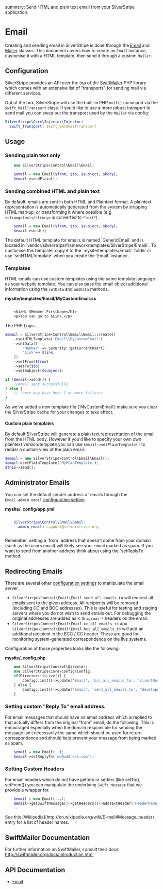 summary: Send HTML and plain text email from your SilverStripe application.

# Email

Creating and sending email in SilverStripe is done through the [Email](api:SilverStripe\Control\Email\Email) and [Mailer](api:SilverStripe\Control\Email\Mailer) classes. This document 
covers how to create an `Email` instance, customise it with a HTML template, then send it through a custom `Mailer`.

## Configuration

SilverStripe provides an API over the top of the [SwiftMailer](http://swiftmailer.org/) PHP library which comes with an
extensive list of "transports" for sending mail via different services. 

Out of the box, SilverStripe will use the built-in PHP `mail()` command via the `Swift_MailTransport` class. If you'd
like to use a more robust transport to send mail you can swap out the transport used by the `Mailer` via config:

```yml
SilverStripe\Core\Injector\Injector:
  Swift_Transport: Swift_SendmailTransport
```

## Usage

### Sending plain text only


```php
	use SilverStripe\Control\Email\Email;

    $email = new Email($from, $to, $subject, $body);
    $email->sendPlain();
```

### Sending combined HTML and plain text

By default, emails are sent in both HTML and Plaintext format. A plaintext representation is automatically generated 
from the system by stripping HTML markup, or transforming it where possible (e.g. `<strong>text</strong>` is converted 
to `*text*`).


```php
    $email = new Email($from, $to, $subject, $body);
    $email->send();
```

<div class="info" markdown="1">
The default HTML template for emails is named `GenericEmail` and is located in `vendor/silverstripe/framework/templates/SilverStripe/Email/`.
To customise this template, copy it to the `mysite/templates/Email/` folder or use `setHTMLTemplate` when you create the 
`Email` instance.
</div>


### Templates

HTML emails can use custom templates using the same template language as your website template. You can also pass the
email object additional information using the `setData` and `addData` methods. 

**mysite/templates/Email/MyCustomEmail.ss**


```ss

    <h1>Hi $Member.FirstName</h1>
    <p>You can go to $Link.</p>
```

The PHP Logic..

```php
$email = SilverStripe\Control\Email\Email::create()
    ->setHTMLTemplate('Email\\MyCustomEmail') 
    ->setData([
        'Member' => Security::getCurrentUser(),
        'Link'=> $link,
    ])
    ->setFrom($from)
    ->setTo($to)
    ->setSubject($subject);

if ($email->send()) {
    //email sent successfully
} else {
    // there may have been 1 or more failures
}

```

<div class="alert" markdown="1">
As we've added a new template file (`MyCustomEmail`) make sure you clear the SilverStripe cache for your changes to
take affect.
</div>

#### Custom plain templates

By default SilverStripe will generate a plain text representation of the email from the HTML body. However if you'd like
to specify your own own plaintext version/template you can use `$email->setPlainTemplate()` to render a custom view of
the plain email:

```php
$email = new SilverStripe\Control\Email\Email();
$email->setPlainTemplate('MyPlanTemplate');
$this->send();
```

## Administrator Emails

You can set the default sender address of emails through the `Email.admin_email` [configuration setting](/developer_guides/configuration).

**mysite/_config/app.yml**


```yaml

    SilverStripe\Control\Email\Email:
      admin_email: support@silverstripe.org
  
```

<div class="alert" markdown="1">
Remember, setting a `from` address that doesn't come from your domain (such as the users email) will likely see your
email marked as spam. If you want to send from another address think about using the `setReplyTo` method.
</div>

## Redirecting Emails

There are several other [configuration settings](/developer_guides/configuration) to manipulate the email server.

*  `SilverStripe\Control\Email\Email.send_all_emails_to` will redirect all emails sent to the given address.
All recipients will be removed (including CC and BCC addresses). This is useful for testing and staging servers where 
you do not wish to send emails out. For debugging the original addresses are added as `X-Original-*` headers on the email.
*  `SilverStripe\Control\Email\Email.cc_all_emails_to` and `SilverStripe\Control\Email\Email.bcc_all_emails_to` will add
an additional recipient in the BCC / CC header. These are good for monitoring system-generated correspondence on the 
live systems.

Configuration of those properties looks like the following:

**mysite/_config.php**


```php
	use SilverStripe\Control\Director;
	use SilverStripe\Core\Config\Config;
    if(Director::isLive()) {
        Config::inst()->update('Email', 'bcc_all_emails_to', "client@example.com");
    } else {
        Config::inst()->update('Email', 'send_all_emails_to', "developer@example.com");
    }
```

### Setting custom "Reply To" email address.

For email messages that should have an email address which is replied to that actually differs from the original "from" 
email, do the following. This is encouraged especially when the domain responsible for sending the message isn't
necessarily the same which should be used for return correspondence and should help prevent your message from being 
marked as spam.
```php
    $email = new Email(..);
    $email->setReplyTo('me@address.com');
```

### Setting Custom Headers

For email headers which do not have getters or setters (like setTo(), setFrom()) you can manipulate the underlying
`Swift_Message` that we provide a wrapper for.


```php
    $email = new Email(...);
    $email->getSwiftMessage()->getHeaders()->addTextHeader('HeaderName', 'HeaderValue');
    ..
```

<div class="info" markdown="1">
See this [Wikipedia](http://en.wikipedia.org/wiki/E-mail#Message_header) entry for a list of header names.
</div>

## SwiftMailer Documentation

For further information on SwiftMailer, consult their docs: http://swiftmailer.org/docs/introduction.html

## API Documentation

* [Email](api:SilverStripe\Control\Email\Email)
